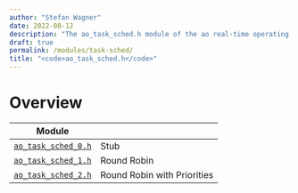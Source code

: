 ```yaml
---
author: "Stefan Wagner"
date: 2022-08-12
description: "The ao_task_sched.h module of the ao real-time operating system."
draft: true
permalink: /modules/task-sched/
title: "<code>ao_task_sched.h</code>"
---
```


# Overview

| Module | |
|--------|-|
| [`ao_task_sched_0.h`](task-sched-0.md) | Stub |
| [`ao_task_sched_1.h`](task-sched-1.md) | Round Robin |
| [`ao_task_sched_2.h`](task-sched-2.md) | Round Robin with Priorities |
